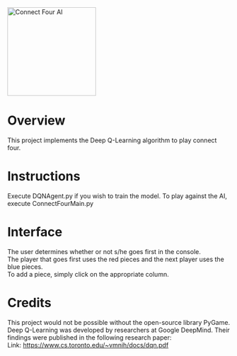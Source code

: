 <img src="https://github.com/user-attachments/assets/6342c6e7-379c-48a3-9785-ce0a20d95334" alt="Connect Four AI" width="200" height="200">

# Overview
This project implements the Deep Q-Learning algorithm to play connect four.

# Instructions
Execute DQNAgent.py if you wish to train the model. To play against the AI, execute ConnectFourMain.py

# Interface
The user determines whether or not s/he goes first in the console.\
The player that goes first uses the red pieces and the next player uses the blue pieces.\
To add a piece, simply click on the appropriate column.

# Credits
This project would not be possible without the open-source library PyGame.\
Deep Q-Learning was developed by researchers at Google DeepMind. Their findings were published in the following research paper:\
Link: https://www.cs.toronto.edu/~vmnih/docs/dqn.pdf

